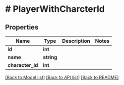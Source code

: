 # # PlayerWithCharcterId

## Properties

Name | Type | Description | Notes
------------ | ------------- | ------------- | -------------
**id** | **int** |  |
**name** | **string** |  |
**character_id** | **int** |  |

[[Back to Model list]](../../README.md#models) [[Back to API list]](../../README.md#endpoints) [[Back to README]](../../README.md)
